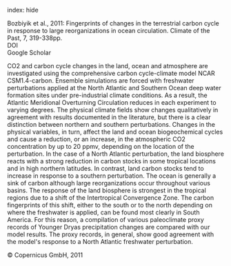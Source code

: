index: hide

<div class="Citation">

  <div class="Citation-body">
    <div class="Citation-text">Bozbiyik et al., 2011: Fingerprints of changes in the terrestrial carbon cycle in response to large reorganizations in ocean circulation. <span class="Article-journal">Climate of the Past, </span><span class="Article-volume">7, </span>319-338pp.</div>
    <div class="Citation-links">
      <div class="CitationLink" data-href="https://doi.org/10.5194/cp-7-319-2011">
        <div class="CitationLink-icon CitationLink-Doi"></div>
        <div class="CitationLink-text">DOI</div>
      </div>
      <div class="CitationLink" data-href="https://scholar.google.com/scholar?q=10.5194/cp-7-319-2011">
        <div class="CitationLink-icon CitationLink-Scholar"></div>
        <div class="CitationLink-text">Google Scholar</div>
      </div>
    </div>
  </div>
</div>

CO2 and carbon cycle changes in the land, ocean and atmosphere are investigated using the comprehensive carbon cycle-climate model NCAR CSM1.4-carbon. Ensemble simulations are forced with freshwater perturbations applied at the North Atlantic and Southern Ocean deep water formation sites under pre-industrial climate conditions. As a result, the Atlantic Meridional Overturning Circulation reduces in each experiment to varying degrees. The physical climate fields show changes qualitatively in agreement with results documented in the literature, but there is a clear distinction between northern and southern perturbations. Changes in the physical variables, in turn, affect the land and ocean biogeochemical cycles and cause a reduction, or an increase, in the atmospheric CO2 concentration by up to 20 ppmv, depending on the location of the perturbation. In the case of a North Atlantic perturbation, the land biosphere reacts with a strong reduction in carbon stocks in some tropical locations and in high northern latitudes. In contrast, land carbon stocks tend to increase in response to a southern perturbation. The ocean is generally a sink of carbon although large reorganizations occur throughout various basins. The response of the land biosphere is strongest in the tropical regions due to a shift of the Intertropical Convergence Zone. The carbon fingerprints of this shift, either to the south or to the north depending on where the freshwater is applied, can be found most clearly in South America. For this reason, a compilation of various paleoclimate proxy records of Younger Dryas precipitation changes are compared with our model results. The proxy records, in general, show good agreement with the model's response to a North Atlantic freshwater perturbation.

<div class="Citation-copy">
&copy; Copernicus GmbH, 2011
</div>
